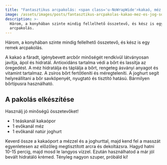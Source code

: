 ```yaml
---
title: "Fantasztikus arcpakolás: <span class='u-NoWrapWide'>kakaó, méz és joghurt</span>"
image: /assets/images/posts/fantasztikus-arcpakolas-kakao-mez-es-jog-social.jpg
description: >-
  Három, a konyhában szinte mindig fellelhető összetevő, és kész is egy remek
  arcpakolás.
---
```


Három, a konyhában szinte mindig fellelhető összetevő, és kész is egy remek
arcpakolás.

A kakaó a fáradt, igénybevett arcbőr minőségét rendkívül látványosan javítja,
ápol és hidratál. Antioxidáns tartalma védi a bőrt és lassítja az öregedést. A
méz hidratálja és táplálja a bőrt, rengeteg ásványi anyagot és vitamint
tartalmaz. A zsíros bőrt fertőtleníti és méregteleníti. A joghurt segít
helyreállítani a bőr savköpenyét, nyugtató és tisztító hatású. Bármilyen
bőrtípusra használható.

## A pakolás elkészítése

Használj jó minőségű összetevőket!

*   1 teáskanál kakaópor
*   1 evőkanál méz
*   1 evőkanál natúr joghurt

Keverd össze a kakaóport a mézzel és a joghurttal, majd kend fel a masszát
egyenletesen az előzőleg megtisztított arcra és dekoltázsra. Hagyd hatni 10-15
percig, majd mosd le langyos vízzel. Ezután használhatod a már jól bevált
hidratáló krémed. Tényleg nagyon szuper, próbáld ki!


